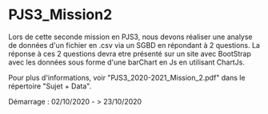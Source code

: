 # PJS3_Mission2

Lors de cette seconde mission en PJS3, nous devons réaliser une analyse de données d'un fichier en .csv via un SGBD en répondant à 2 questions. 
La réponse à ces 2 questions devra etre présenté sur un site avec BootStrap avec les données sous forme d'une barChart en Js en utilisant ChartJs. 

Pour plus d'informations, voir "PJS3_2020-2021_Mission_2.pdf" dans le répertoire "Sujet + Data". 

Démarrage : 02/10/2020 - > 23/10/2020 
